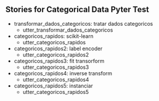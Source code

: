 ## Stories for Categorical Data Pyter Test
* transformar_dados_categoricos: tratar dados categoricos
	 - utter_transformar_dados_categoricos
* categoricos_rapidos: scikit-learn
	 - utter_categoricos_rapidos
* categoricos_rapidos2: label encoder
	 - utter_categoricos_rapidos2
* categoricos_rapidos3: fit transorform
	 - utter_categoricos_rapidos3
* categoricos_rapidos4: inverse transform
	 - utter_categoricos_rapidos4
* categoricos_rapidos5: instanciar
	 - utter_categoricos_rapidos5
